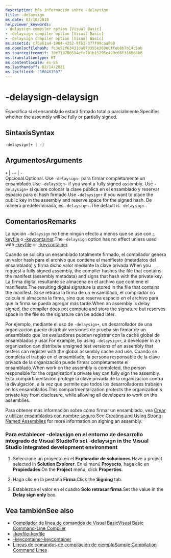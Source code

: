 ```yaml
---
description: Más información sobre -delaysign
title: -delaysign
ms.date: 03/10/2018
helpviewer_keywords:
- delaysign compiler option [Visual Basic]
- -delaysign compiler option [Visual Basic]
- -delaysign compiler option [Visual Basic]
ms.assetid: c76e61a4-1884-4252-9fb2-377f99caa690
ms.openlocfilehash: fc3e52f63431da870355e369e6ffeb8b7b14c5ab
ms.sourcegitcommit: 10e719780594efc781b15295e499c66f316068b8
ms.translationtype: HT
ms.contentlocale: es-ES
ms.lasthandoff: 02/14/2021
ms.locfileid: "100461507"
---
```

# <a name="-delaysign"></a><span data-ttu-id="b10a3-103">-delaysign</span><span class="sxs-lookup"><span data-stu-id="b10a3-103">-delaysign</span></span>

<span data-ttu-id="b10a3-104">Especifica si el ensamblado estará firmado total o parcialmente.</span><span class="sxs-lookup"><span data-stu-id="b10a3-104">Specifies whether the assembly will be fully or partially signed.</span></span>

## <a name="syntax"></a><span data-ttu-id="b10a3-105">Sintaxis</span><span class="sxs-lookup"><span data-stu-id="b10a3-105">Syntax</span></span>

```console
-delaysign[+ | -]
```

## <a name="arguments"></a><span data-ttu-id="b10a3-106">Argumentos</span><span class="sxs-lookup"><span data-stu-id="b10a3-106">Arguments</span></span>

<span data-ttu-id="b10a3-107">`+` &#124; `-`</span><span class="sxs-lookup"><span data-stu-id="b10a3-107">`+` &#124; `-`</span></span>  
<span data-ttu-id="b10a3-108">Opcional.</span><span class="sxs-lookup"><span data-stu-id="b10a3-108">Optional.</span></span> <span data-ttu-id="b10a3-109">Use `-delaysign-` para firmar completamente un ensamblado.</span><span class="sxs-lookup"><span data-stu-id="b10a3-109">Use `-delaysign-` if you want a fully signed assembly.</span></span> <span data-ttu-id="b10a3-110">Use `-delaysign+` si quiere colocar la clave pública en el ensamblado y reservar espacio para el hash firmado.</span><span class="sxs-lookup"><span data-stu-id="b10a3-110">Use `-delaysign+` if you want to place the public key in the assembly and reserve space for the signed hash.</span></span> <span data-ttu-id="b10a3-111">De manera predeterminada, es `-delaysign-`.</span><span class="sxs-lookup"><span data-stu-id="b10a3-111">The default is `-delaysign-`.</span></span>

## <a name="remarks"></a><span data-ttu-id="b10a3-112">Comentarios</span><span class="sxs-lookup"><span data-stu-id="b10a3-112">Remarks</span></span>

<span data-ttu-id="b10a3-113">La opción `-delaysign` no tiene ningún efecto a menos que se use con [-keyfile](keyfile.md) o [-keycontainer](keycontainer.md).</span><span class="sxs-lookup"><span data-stu-id="b10a3-113">The `-delaysign` option has no effect unless used with [-keyfile](keyfile.md) or [-keycontainer](keycontainer.md).</span></span>

<span data-ttu-id="b10a3-114">Cuando se solicita un ensamblado totalmente firmado, el compilador genera un valor hash para el archivo que contiene el manifiesto (metadatos del ensamblado) y firma dicho valor mediante la clave privada.</span><span class="sxs-lookup"><span data-stu-id="b10a3-114">When you request a fully signed assembly, the compiler hashes the file that contains the manifest (assembly metadata) and signs that hash with the private key.</span></span> <span data-ttu-id="b10a3-115">La firma digital resultante se almacena en el archivo que contiene el manifiesto.</span><span class="sxs-lookup"><span data-stu-id="b10a3-115">The resulting digital signature is stored in the file that contains the manifest.</span></span> <span data-ttu-id="b10a3-116">Si se retrasa la firma de un ensamblado, el compilador no calcula ni almacena la firma, sino que reserva espacio en el archivo para que la firma se pueda agregar más tarde.</span><span class="sxs-lookup"><span data-stu-id="b10a3-116">When an assembly is delay signed, the compiler does not compute and store the signature but reserves space in the file so the signature can be added later.</span></span>

<span data-ttu-id="b10a3-117">Por ejemplo, mediante el uso de `-delaysign+`, un desarrollador de una organización puede distribuir versiones de prueba sin firmar de un ensamblado que los evaluadores pueden registrar con la caché global de ensamblados y usar.</span><span class="sxs-lookup"><span data-stu-id="b10a3-117">For example, by using `-delaysign+`, a developer in an organization can distribute unsigned test versions of an assembly that testers can register with the global assembly cache and use.</span></span> <span data-ttu-id="b10a3-118">Cuando se completa el trabajo en el ensamblado, la persona responsable de la clave privada de la organización puede firmar completamente el ensamblado.</span><span class="sxs-lookup"><span data-stu-id="b10a3-118">When work on the assembly is completed, the person responsible for the organization's private key can fully sign the assembly.</span></span> <span data-ttu-id="b10a3-119">Esta compartimentación protege la clave privada de la organización contra la divulgación, a la vez que permite que todos los desarrolladores trabajen en los ensamblados.</span><span class="sxs-lookup"><span data-stu-id="b10a3-119">This compartmentalization protects the organization's private key from disclosure, while allowing all developers to work on the assemblies.</span></span>

<span data-ttu-id="b10a3-120">Para obtener más información sobre cómo firmar un ensamblado, vea [Crear y utilizar ensamblados con nombre seguro](../../../standard/assembly/create-use-strong-named.md).</span><span class="sxs-lookup"><span data-stu-id="b10a3-120">See [Creating and Using Strong-Named Assemblies](../../../standard/assembly/create-use-strong-named.md) for more information on signing an assembly.</span></span>

### <a name="to-set--delaysign-in-the-visual-studio-integrated-development-environment"></a><span data-ttu-id="b10a3-121">Para establecer -delaysign en el entorno de desarrollo integrado de Visual Studio</span><span class="sxs-lookup"><span data-stu-id="b10a3-121">To set -delaysign in the Visual Studio integrated development environment</span></span>

1. <span data-ttu-id="b10a3-122">Seleccione un proyecto en el **Explorador de soluciones**.</span><span class="sxs-lookup"><span data-stu-id="b10a3-122">Have a project selected in **Solution Explorer**.</span></span> <span data-ttu-id="b10a3-123">En el menú **Proyecto**, haga clic en **Propiedades**.</span><span class="sxs-lookup"><span data-stu-id="b10a3-123">On the **Project** menu, click **Properties**.</span></span>

2. <span data-ttu-id="b10a3-124">Haga clic en la pestaña **Firma**.</span><span class="sxs-lookup"><span data-stu-id="b10a3-124">Click the **Signing** tab.</span></span>

3. <span data-ttu-id="b10a3-125">Establezca el valor en el cuadro **Solo retrasar firma**.</span><span class="sxs-lookup"><span data-stu-id="b10a3-125">Set the value in the **Delay sign only** box.</span></span>

## <a name="see-also"></a><span data-ttu-id="b10a3-126">Vea también</span><span class="sxs-lookup"><span data-stu-id="b10a3-126">See also</span></span>

- [<span data-ttu-id="b10a3-127">Compilador de línea de comandos de Visual Basic</span><span class="sxs-lookup"><span data-stu-id="b10a3-127">Visual Basic Command-Line Compiler</span></span>](index.md)
- [<span data-ttu-id="b10a3-128">-keyfile</span><span class="sxs-lookup"><span data-stu-id="b10a3-128">-keyfile</span></span>](keyfile.md)
- [<span data-ttu-id="b10a3-129">-keycontainer</span><span class="sxs-lookup"><span data-stu-id="b10a3-129">-keycontainer</span></span>](keycontainer.md)
- [<span data-ttu-id="b10a3-130">Líneas de comandos de compilación de ejemplo</span><span class="sxs-lookup"><span data-stu-id="b10a3-130">Sample Compilation Command Lines</span></span>](sample-compilation-command-lines.md)
